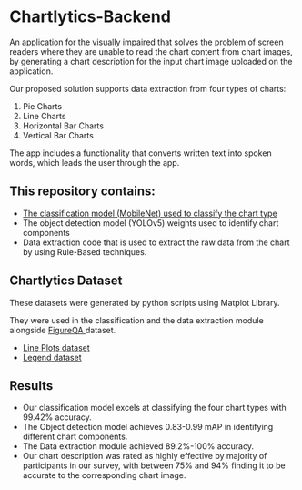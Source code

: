 # Chartlytics-Backend
An application for the visually impaired that solves the problem of screen readers where they are unable to read the chart content from chart images, by generating a chart description for the input chart image uploaded on the application.

Our proposed solution supports data extraction from four types of charts:
<ol>
<li>Pie Charts
<li>Line Charts
<li>Horizontal Bar Charts
<li>Vertical Bar Charts
</ol>
The app includes a functionality that converts written text into spoken words, which leads the user through the app.
<h2>This repository contains: </h2>
<ul>
<li><a href="https://drive.google.com/drive/folders/1R5ZaGmnp6Oa1E19RV41tWHJypmLfcmL7">The classification model (MobileNet) used to classify the chart type</a>
<li>The object detection model (YOLOv5) weights used to identify chart components
<li>Data extraction code that is used to extract the raw data from the chart by using Rule-Based techniques.
</ul>

<h2> Chartlytics Dataset </h2> 
These datasets were generated by python scripts using Matplot Library.

They were used in the classification and the data extraction module alongside <a href="https://www.microsoft.com/en-us/research/project/figureqa-dataset/"> FigureQA </a> dataset.

<ul>
<li><a href="https://drive.google.com/drive/folders/1WewWAXXtW-fipTEfz9z9Lg6noEjf1ACd">Line Plots dataset</a>
<li><a href="https://drive.google.com/file/d/1q0xICah53D-U-uzb3qRnUMnQBdEdude9/view">Legend dataset</a>
</ul>

<h2> Results </h2>
<ul>
  <li>Our classification model excels at classifying the four chart types with 99.42% accuracy.
  <li>The Object detection model achieves 0.83-0.99 mAP in identifying different chart components.
  <li>The Data extraction module achieved 89.2%-100% accuracy.
  <li> Our chart description was rated as highly effective by majority of participants in our survey, with between 75% and 94% finding it to be accurate to the corresponding chart image.


  

